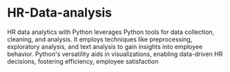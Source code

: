 # HR-Data-analysis
 HR data analytics with Python leverages Python tools for data collection, cleaning, and analysis. It employs techniques like preprocessing, exploratory analysis, and text analysis to gain insights into employee behavior. Python's versatility aids in visualizations, enabling data-driven HR decisions, fostering efficiency, employee satisfaction
